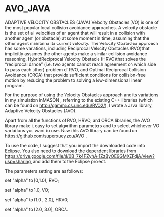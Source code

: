 # AVO_JAVA

ADAPTIVE VELOCITY OBSTACLES (JAVA)
Velocity Obstacles (VO) is one of the most popular local collision avoidance approaches. A velocity obstacle is the set of all velocities of an agent that will result in a collision with another agent (or obstacle) at some moment in time, assuming that the other agent maintains its current velocity.
The Velocity Obstacles approach has some variations, including Reciprocal Velocity Obstacles (RVO)that implicitly assumes the other agents make a similar collision avoidance reasoning, HybridReciprocal Velocity Obstacle (HRVO)that solves the “reciprocal dance” (i.e. two agents cannot reach agreement on which side to pass each other) problem of RVO, and Optimal Reciprocal Collision Avoidance (ORCA) that provide sufficient conditions for collision-free motion by reducing the problem to solving a low-dimensional linear program.

For the purpose of using the Velocity Obstacles approach and its variations in my simulation inMASON , referring to the existing C++ libraries (which can be found on http://gamma.cs.unc.edu/RVO2/), I wrote a Java library, Adaptive Velocity Obstacles (AVO).

Apart from all the functions of RVO, HRVO, and ORCA libraries, the AVO library make it easy to set algorithm parameters and to select whichever  VO variations you want to use. Now this AVO library can be found on https://github.com/superxueyizou/AVO .

To use the code, I suggest that you import the downloaded code into Eclipse. You also need to download the dependent libraries from https://drive.google.com/file/d/0B_7k4FZyhA-1ZzByOE9GMXZFdjA/view?usp=sharing, and add them to the Eclipse project.

The parameters setting are as follows:

set "alpha" to [0,1.0), RVO;

set "alpha" to 1.0,  VO;

set "alpha" to (1.0 , 2.0],  HRVO;

set "alpha" to (2.0, 3.0],  ORCA.
